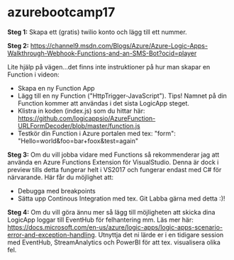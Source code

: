 # azurebootcamp17
**Steg 1:** Skapa ett (gratis) twilio konto och lägg till ett nummer.

**Steg 2:** https://channel9.msdn.com/Blogs/Azure/Azure-Logic-Apps-Walkthrough-Webhook-Functions-and-an-SMS-Bot?ocid=player

Lite hjälp på vägen...det finns inte instruktioner på hur man skapar en Function i videon:
- Skapa en ny Function App
- Lägg till en ny Function ("HttpTrigger-JavaScript"). Tips! Namnet på din Function kommer att användas i det sista LogicApp steget.
- Klistra in koden (index.js) som du hittar här: https://github.com/logicappsio/AzureFunction-URLFormDecoder/blob/master/function.js
- Testkör din Function i Azure portalen med tex: "form": "Hello=world&foo=bar+foox&test=again"

**Steg 3:** Om du vill jobba vidare med Functions så rekommenderar jag att använda en Azure Functions Extension för VisualStudio. Denna är dock i preview tills detta fungerar helt i VS2017 och fungerar endast med C# för närvarande. Här får du möjlighet att:
- Debugga med breakpoints
- Sätta upp Continous Integration med tex. Git
Labba gärna med detta :)!

**Steg 4:** Om du vill göra ännu mer så lägg till möjligheten att skicka dina LogicApp loggar till EventHub för felhantering mm. Läs mer här: https://docs.microsoft.com/en-us/azure/logic-apps/logic-apps-scenario-error-and-exception-handling. Utnyttja det ni lärde er i en tidigare session med EventHub, StreamAnalytics och PowerBI för att tex. visualisera olika fel.

